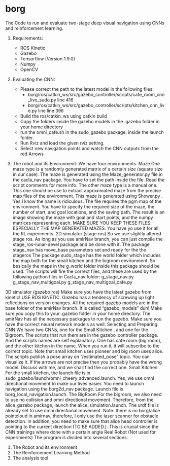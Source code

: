 # borg
The Code to run and evaluate two-stage deep visual navigation using CNNs and reinforcement learning.

1. Requirements:
   - ROS Kinetic
   - Gazebo
   - Tensorflow (Version 1.9.0)
   - Numpy
   - OpenCV

2. Evaluating the CNN:
   - Please correct the path to the latest model in the following files:
     - borg/ros/catkin_ws/src/gazebo_controller/scripts/cafe_room_cnn_live_sudo.py line 416
     - borg/ros/catkin_ws/src/gazebo_controller/scripts/kitchen_cnn_live.py line line 396
   - Build the ros/catkin_ws using catkin build
   - Copy the folders inside the gazebo models in the .gazebo folder in your home directory 
   - run the omni_cafe.sh in the sudo_gazebo package, inside the launch folder.
   - Run Rviz and load the given rviz setting.
   - Select new navigation points and watch the CNN outputs from the red Arrows


3. The robot and its Environment:
We have four environments.
Maze
One  maze type is a randomly generated matrix of a certain size (square size in our case). The maze is generated using the Maze_generator.py file in the cacla_nav package. You have to set the path inside the file. Read the script comments for more info.
The other maze type is a manual one. This one should be use to extract approximated maze from the precise map files of the environment. This maze is generated using Shower.py . Yes I know the name is ridiculous. The file requires the pgm map of the environment. You have to specify the required size of the maze, the number of start, and goal locations, and the saving path. The result is an image showing the maze with goal and start points, and the numpy matrices representing each.
MAKE SURE YOU KEEP THESE FILES. ESPECIALLY THE MAP GENERATED MAZES. You have yo use it for all the RL experiments.
2D simulator (stage ros)
So we use slightly altered stage ros. As long as you use amirNav branch, you can just compile the stage_ros-lunar-devel package and be done with it.
The package stage_nav has move_base parameters set and ready for the the stageros
The package sudo_stage has the world folder which includes the map both for the small kitchen and the bigroom environment. So besically the maps in the g_world folder inside this package should be used. The scripts will fire the correct files, and these are used by the following python files in Cacla_nav folder:
g_stage_nav.py
g_stage_nav_multigoal.py
g_stage_nav_multigoal_cafe.py

3D simulator (gazebo ros)
Make sure you have the latest gazebo from kinetic! USE ROS KINETIC. Gazebo has a tendency of screwing up light reflections on version changes.
All the required gazebo models are in the base folder of the amirNav branch. It is called “gazebo_models” duh! Make sure you copy this to your .gazebo folder in your home directory.
The amirNav has all the necessary packages to run the gazebo. 
Make sure you have the correct neural network models as well.
Selecting and Preparing CNN
We have two CNNs, one for the Small Kitchen , and one for the Bigroom. The scripts that run them are in the gazebo_controller package. And the scripts names are self explanatory. One has cafe room (big room), and the other kitchen in the name.
When you run it, it will subscribe to the correct topic. Note that small kitchen uses pioneer and big room uses alice.
The scripts publish a pose array on “/estimated_pose” topic. You can visualize it. If the arrows are not precise then you probably have the wrong model. Discuss with me, and we shall find the correct one.
Small Kitchen
 For the small kitchen, the launch file is in sudo_gazebo/launch/omni_cheery_advanced.launch. Yes, we use omni directional movement to make our lives easier.
You need to launch navigation using the borg2d_nav package. Launch file is borg_local_navigation.launch. 
The BigRoom
For the bigroom, we also need to use no collision and omni directional movement. Therefore, from the alice_gazebo package, launch the alice_simulation.launch. The urdf file is already set to use omni directional movement.
Note: there is no borg/alice pointcloud in amirnav, therefore, I only use the laser scanner for obstacle detection.
In addition, you need to make sure that alice head controller is pointing to the current direction (TO BE ADDED.). This is crucial since the CNN trainings where done with a certain angle
Real Robot (Not used for experiments)
The program is divided into several sections.
1. The Robot and its environment
2. The Reinforcement Learning Method
3. The analysis tool



